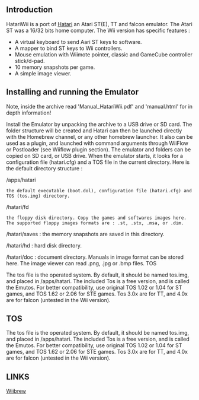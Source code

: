 
## Introduction 

HatariWii is a port of [Hatari](https://hatari.tuxfamily.org/ "Hatari") an Atari ST(E), TT and falcon emulator. The Atari ST was a 16/32 bits home computer. The Wii version has specific features :

- A virtual keyboard to send Aari ST keys to software.
- A mapper to bind ST keys to Wii controllers.
- Mouse emulation with Wiimote pointer, classic and GameCube controller stick/d-pad.
- 10 memory snapshots per game.
- A simple image viewer.

## Installing and running the Emulator 

Note, inside the archive read 'Manual_HatariWii.pdf' and 'manual.html' for in depth information!

Install the Emulator by unpacking the archive to a USB drive or SD card. The folder structure will be created and Hatari can then be launched directly with the Homebrew channel, or any other homebrew launcher. It also can be used as a plugin, and launched with command arguments through WiiFlow or Postloader (see Wiiflow plugin section). The emulator and folders can be copied on SD card, or USB drive. When the emulator starts, it looks for a configuration file (hatari.cfg) and a TOS file in the current directory. Here is the default directory structure :

/apps/hatari

    the default executable (boot.dol), configuration file (hatari.cfg) and TOS (tos.img) directory. 

/hatari/fd

    the floppy disk directory. Copy the games and softwares images here. The supported floppy images formats are : .st, .stx, .msa, or .dim. 

/hatari/saves : the memory snapshots are saved in this directory.

/hatari/hd : hard disk directory.

/hatari/doc : document directory. Manuals in image format can be stored here. The image viewer can read .png, .jpg or .bmp files.
TOS

The tos file is the operated system. By default, it should be named tos.img, and placed in /apps/hatari. The included Tos is a free version, and is called the Emutos. For better compatibility, use original TOS 1.02 or 1.04 for ST games, and TOS 1.62 or 2.06 for STE games. Tos 3.0x are for TT, and 4.0x are for falcon (untested in the Wii version).

## TOS

The tos file is the operated system. By default, it should be named tos.img, and placed in /apps/hatari. The included Tos is a free version, and is called the Emutos. For better compatibility, use original TOS 1.02 or 1.04 for ST games, and TOS 1.62 or 2.06 for STE games. Tos 3.0x are for TT, and 4.0x are for falcon (untested in the Wii version).

## LINKS

[Wiibrew](http://wiibrew.org/wiki/Hatari_Wii "Wiibrew")




